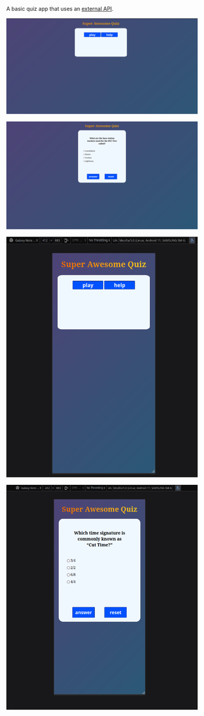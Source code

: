 A basic quiz app that uses an [external API](https://opentdb.com/api_config.php).
<br><br>
![website-3 desktop start screen photo](website-3-start-desktop.png)
<br><br>
![website-3 desktop question screen photo](website-3-question-desktop.png)
<br><br>
![website-3 phone start screen photo](website-3-start-phone.png)
<br><br>
![website-3 phone question screen photo](website-3-question-phone.png)